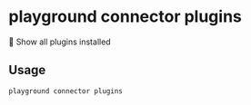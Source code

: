 # playground connector plugins

🎨 Show all plugins installed

## Usage

```bash
playground connector plugins
```


